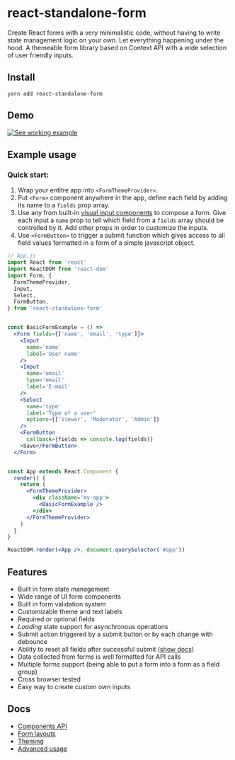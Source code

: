 # react-standalone-form

Create React forms with a very minimalistic code, without having to write state
management logic on your own. Let everything happening under the hood. A themeable
form library based on Context API with a wide selection of user friendly inputs.

## Install

```
yarn add react-standalone-form
```

## Demo

[![See working example](https://codesandbox.io/static/img/play-codesandbox.svg)](https://codesandbox.io/s/jp69w6kj35?fontsize=14&hidenavigation=1)

## Example usage

### Quick start:

1. Wrap your entitre app into `<FormThemeProvider>`.
2. Put `<Form>` component anywhere in the app, define each field by adding its name to a `fields` prop array.
3. Use any from built-in [visual input components](https://github.com/frontcraft/react-standalone-form/wiki/Components-API#Inputs) to compose a form. Give each input a `name` prop to tell which field from a `fields` array should be controlled by it. Add other props in order to customize the inputs.
4. Use `<FormButton>` to trigger a submit function which gives access to all field values formatted in a form of a simple javascript object.

```jsx
// App.js
import React from 'react'
import ReactDOM from 'react-dom'
import Form, {
  FormThemeProvider,
  Input,
  Select,
  FormButton,
} from 'react-standalone-form'


const BasicFormExample = () =>
  <Form fields={['name', 'email', 'type']}>
    <Input
      name='name'
      label='User name'
    />
    <Input
      name='email'
      type='email'
      label='E-mail'
    />
    <Select
      name='type'
      label='Type of a user'
      options={['Viewer', 'Moderator', 'Admin']}
    />
    <FormButton
      callback={fields => console.log(fields)}
    >Save</FormButton>
  </Form>


const App extends React.Component {
  render() {
    return (
      <FormThemeProvider>
        <div className='my-app'>
          <BasicFormExample />
        </div>
      </FormThemeProvider>
    )
  }
}

ReactDOM.render(<App />, document.querySelector('#app'))
```

## Features

* Built in form state management
* Wide range of UI form components
* Built in form validation system
* Customizable theme and text labels
* Required or optional fields
* *Loading* state support for asynchronous operations
* Submit action triggered by a submit button or by each change with debounce
* Ability to reset all fields after successful submit ([show docs](https://github.com/frontcraft/react-standalone-form/wiki/Components-API#FormButton))
* Data collected from forms is well formatted for API calls
* Multiple forms support (being able to put a form into a form as a field group)
* Cross browser tested
* Easy way to create custom own inputs

## Docs

* [Components API](https://github.com/frontcraft/react-standalone-form/wiki/Components-API)
* [Form layouts](https://github.com/frontcraft/react-standalone-form/wiki/Form-layouts)
* [Theming](https://github.com/frontcraft/react-standalone-form/wiki/Theming)
* [Advanced usage](https://github.com/frontcraft/react-standalone-form/wiki/Advanced-usage)

